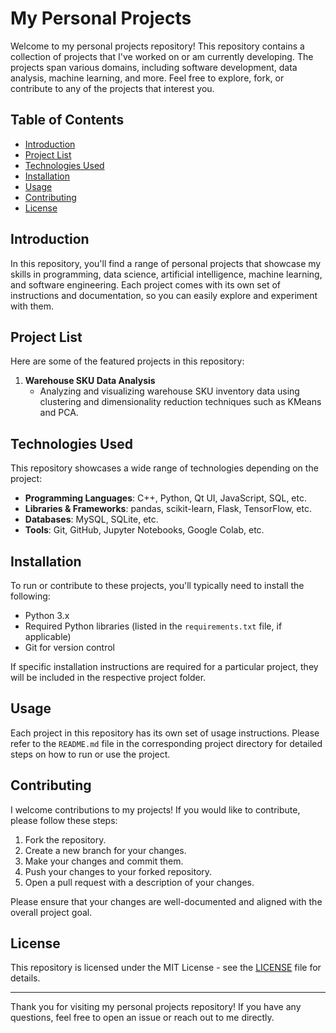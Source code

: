 # My Personal Projects

Welcome to my personal projects repository! This repository contains a collection of projects that I've worked on or am currently developing. The projects span various domains, including software development, data analysis, machine learning, and more. Feel free to explore, fork, or contribute to any of the projects that interest you.

## Table of Contents
- [Introduction](#introduction)
- [Project List](#project-list)
- [Technologies Used](#technologies-used)
- [Installation](#installation)
- [Usage](#usage)
- [Contributing](#contributing)
- [License](#license)

## Introduction
In this repository, you'll find a range of personal projects that showcase my skills in programming, data science, artificial intelligence, machine learning, and software engineering. Each project comes with its own set of instructions and documentation, so you can easily explore and experiment with them.

## Project List
Here are some of the featured projects in this repository:

1. **Warehouse SKU Data Analysis**
   - Analyzing and visualizing warehouse SKU inventory data using clustering and dimensionality reduction techniques such as KMeans and PCA.
   
     
## Technologies Used
This repository showcases a wide range of technologies depending on the project:

- **Programming Languages**: C++, Python, Qt UI, JavaScript, SQL, etc.
- **Libraries & Frameworks**: pandas, scikit-learn, Flask, TensorFlow, etc.
- **Databases**: MySQL, SQLite, etc.
- **Tools**: Git, GitHub, Jupyter Notebooks, Google Colab, etc.

## Installation
To run or contribute to these projects, you'll typically need to install the following:

- Python 3.x
- Required Python libraries (listed in the `requirements.txt` file, if applicable)
- Git for version control

If specific installation instructions are required for a particular project, they will be included in the respective project folder.

## Usage
Each project in this repository has its own set of usage instructions. Please refer to the `README.md` file in the corresponding project directory for detailed steps on how to run or use the project.

## Contributing
I welcome contributions to my projects! If you would like to contribute, please follow these steps:

1. Fork the repository.
2. Create a new branch for your changes.
3. Make your changes and commit them.
4. Push your changes to your forked repository.
5. Open a pull request with a description of your changes.

Please ensure that your changes are well-documented and aligned with the overall project goal.

## License
This repository is licensed under the MIT License - see the [LICENSE](LICENSE) file for details.

---

Thank you for visiting my personal projects repository! If you have any questions, feel free to open an issue or reach out to me directly.
